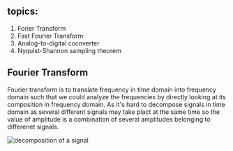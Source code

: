 ## topics:
  1. Forier Transform
  2. Fast Fourier Transform
  3. Analog-to-digital cocnverter
  4. Nyquist-Shannon sampling theorem

## Fourier Transform

Fourier transform is to translate frequency in time domain into frequency domain such that we could analyze the frequencies by directly 
looking at its composition in frequency domain. As it's hard to decompose signals in time domain as several different signals may take plact
at the same time so the value of amplitude is a combination of several amplitudes belonging to differenet signals. 

![decomposition of a signal](https://snag.gy/20la6c.jpg)
